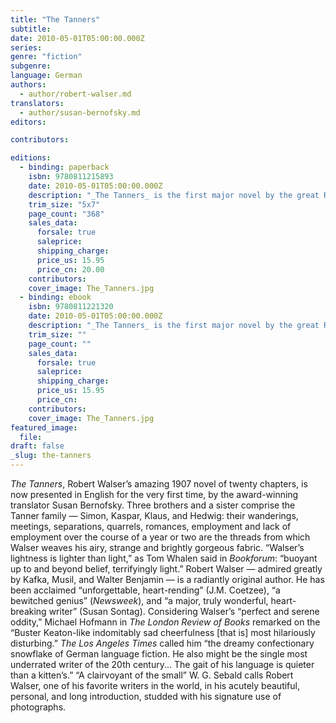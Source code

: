 ```yaml
---
title: "The Tanners"
subtitle:
date: 2010-05-01T05:00:00.000Z
series:
genre: "fiction"
subgenre:
language: German
authors:
  - author/robert-walser.md
translators:
  - author/susan-bernofsky.md
editors:

contributors:

editions:
  - binding: paperback
    isbn: 9780811215893
    date: 2010-05-01T05:00:00.000Z
    description: "_The Tanners_ is the first major novel by the great Robert Walser to appear in English "
    trim_size: "5x7"
    page_count: "368"
    sales_data:
      forsale: true
      saleprice:
      shipping_charge:
      price_us: 15.95
      price_cn: 20.00
    contributors:
    cover_image: The_Tanners.jpg
  - binding: ebook
    isbn: 9780811221320
    date: 2010-05-01T05:00:00.000Z
    description: "_The Tanners_ is the first major novel by the great Robert Walser to appear in English "
    trim_size: ""
    page_count: ""
    sales_data:
      forsale: true
      saleprice:
      shipping_charge:
      price_us: 15.95
      price_cn:
    contributors:
    cover_image: The_Tanners.jpg
featured_image:
  file:
draft: false
_slug: the-tanners
---
```


_The Tanners_, Robert Walser’s amazing 1907 novel of twenty chapters, is now presented in English for the very first time, by the award-winning translator Susan Bernofsky. Three brothers and a sister comprise the Tanner family — Simon, Kaspar, Klaus, and Hedwig: their wanderings, meetings, separations, quarrels, romances, employment and lack of employment over the course of a year or two are the threads from which Walser weaves his airy, strange and brightly gorgeous fabric. “Walser’s lightness is lighter than light,” as Tom Whalen said in _Bookforum_: “buoyant up to and beyond belief, terrifyingly light.” Robert Walser — admired greatly by Kafka, Musil, and Walter Benjamin — is a radiantly original author. He has been acclaimed “unforgettable, heart-rending” (J.M. Coetzee), “a bewitched genius” (_Newsweek_), and “a major, truly wonderful, heart-breaking writer” (Susan Sontag). Considering Walser’s “perfect and serene oddity,” Michael Hofmann in _The London Review of Books_ remarked on the “Buster Keaton-like indomitably sad cheerfulness [that is] most hilariously disturbing.” _The Los Angeles Times_ called him “the dreamy confectionary snowflake of German language fiction. He also might be the single most underrated writer of the 20th century... The gait of his language is quieter than a kitten’s.” “A clairvoyant of the small” W. G. Sebald calls Robert Walser, one of his favorite writers in the world, in his acutely beautiful, personal, and long introduction, studded with his signature use of photographs.

